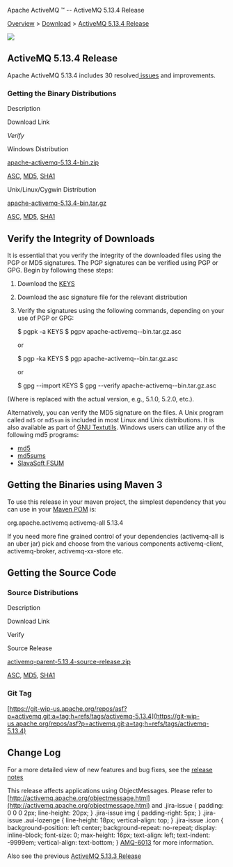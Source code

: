 Apache ActiveMQ ™ -- ActiveMQ 5.13.4 Release 

[Overview](overview.html) > [Download](download.html) > [ActiveMQ 5.13.4 Release](activemq-5134-release.html)


![](http://activemq.apache.org/activemq-500-release.data/activemq-5.x-box-reflection.png)

ActiveMQ 5.13.4 Release
-----------------------

Apache ActiveMQ 5.13.4 includes 30 resolved[ issues](https://issues.apache.org/jira/secure/ReleaseNote.jspa?version=12335661&projectId=12311210) and improvements.

### Getting the Binary Distributions

Description

Download Link

_Verify_

Windows Distribution

[apache-activemq-5.13.4-bin.zip](https://archive.apache.org/dist/activemq/5.13.4/apache-activemq-5.13.4-bin.zip)

[ASC](https://archive.apache.org/dist/activemq/5.13.4/apache-activemq-5.13.4-bin.zip.asc), [MD5](https://archive.apache.org/dist/activemq/5.13.4/apache-activemq-5.13.4-bin.zip.md5), [SHA1](https://archive.apache.org/dist/activemq/5.13.4/apache-activemq-5.13.4-bin.zip.sha1)

Unix/Linux/Cygwin Distribution

[apache-activemq-5.13.4-bin.tar.gz](https://archive.apache.org/dist/activemq/5.13.4/apache-activemq-5.13.4-bin.tar.gz)

[ASC](https://archive.apache.org/dist/activemq/5.13.4/apache-activemq-5.13.4-bin.tar.gz.asc), [MD5](https://archive.apache.org/dist/activemq/5.13.4/apache-activemq-5.13.4-bin.tar.gz.md5), [SHA1](https://archive.apache.org/dist/activemq/5.13.4/apache-activemq-5.13.4-bin.tar.gz.sha1)

Verify the Integrity of Downloads
---------------------------------

It is essential that you verify the integrity of the downloaded files using the PGP or MD5 signatures. The PGP signatures can be verified using PGP or GPG. Begin by following these steps:

1.  Download the [KEYS](http://www.apache.org/dist/activemq/KEYS)
2.  Download the asc signature file for the relevant distribution
3.  Verify the signatures using the following commands, depending on your use of PGP or GPG:
    
    $ pgpk -a KEYS
    $ pgpv apache-activemq-<version>-bin.tar.gz.asc
    
    or
    
    $ pgp -ka KEYS
    $ pgp apache-activemq-<version>-bin.tar.gz.asc
    
    or
    
    $ gpg --import KEYS
    $ gpg --verify apache-activemq-<version>-bin.tar.gz.asc
    

(Where <version> is replaced with the actual version, e.g., 5.1.0, 5.2.0, etc.).

Alternatively, you can verify the MD5 signature on the files. A Unix program called `md5` or `md5sum` is included in most Linux and Unix distributions. It is also available as part of [GNU Textutils](http://www.gnu.org/software/textutils/textutils.html). Windows users can utilize any of the following md5 programs:

*   [md5](http://www.fourmilab.ch/md5/)
*   [md5sums](http://www.pc-tools.net/win32/md5sums/)
*   [SlavaSoft FSUM](http://www.slavasoft.com/fsum/)

Getting the Binaries using Maven 3
----------------------------------

To use this release in your maven project, the simplest dependency that you can use in your [Maven POM](http://maven.apache.org/guides/introduction/introduction-to-the-pom.html) is:

<dependency>
  <groupId>org.apache.activemq</groupId>
  <artifactId>activemq-all</artifactId>
  <version>5.13.4</version>
</dependency>

If you need more fine grained control of your dependencies (activemq-all is an uber jar) pick and choose from the various components activemq-client, activemq-broker, activemq-xx-store etc.

Getting the Source Code
-----------------------

### Source Distributions

Description

Download Link

Verify

Source Release

[activemq-parent-5.13.4-source-release.zip](https://archive.apache.org/dist/activemq/5.13.4/activemq-parent-5.13.4-source-release.zip)

[ASC](https://archive.apache.org/dist/activemq/5.13.4/activemq-parent-5.13.4-source-release.zip.asc), [MD5](https://archive.apache.org/dist/activemq/5.13.4/activemq-parent-5.13.4-source-release.zip.md5), [SHA1](https://archive.apache.org/dist/activemq/5.13.4/activemq-parent-5.13.4-source-release.zip.sha1)

### Git Tag

[https://git-wip-us.apache.org/repos/asf?p=activemq.git;a=tag;h=refs/tags/activemq-5.13.4](https://git-wip-us.apache.org/repos/asf?p=activemq.git;a=tag;h=refs/tags/activemq-5.13.4)

Change Log
----------

For a more detailed view of new features and bug fixes, see the [release notes](https://issues.apache.org/jira/secure/ReleaseNote.jspa?version=12335661&projectId=12311210)

This release affects applications using ObjectMessages. Please refer to [http://activemq.apache.org/objectmessage.html](http://activemq.apache.org/objectmessage.html) and .jira-issue { padding: 0 0 0 2px; line-height: 20px; } .jira-issue img { padding-right: 5px; } .jira-issue .aui-lozenge { line-height: 18px; vertical-align: top; } .jira-issue .icon { background-position: left center; background-repeat: no-repeat; display: inline-block; font-size: 0; max-height: 16px; text-align: left; text-indent: -9999em; vertical-align: text-bottom; } [AMQ-6013](https://issues.apache.org/jira/browse/AMQ-6013?src=confmacro) for more information.

Also see the previous [ActiveMQ 5.13.3 Release](activemq-5133-release.html)

